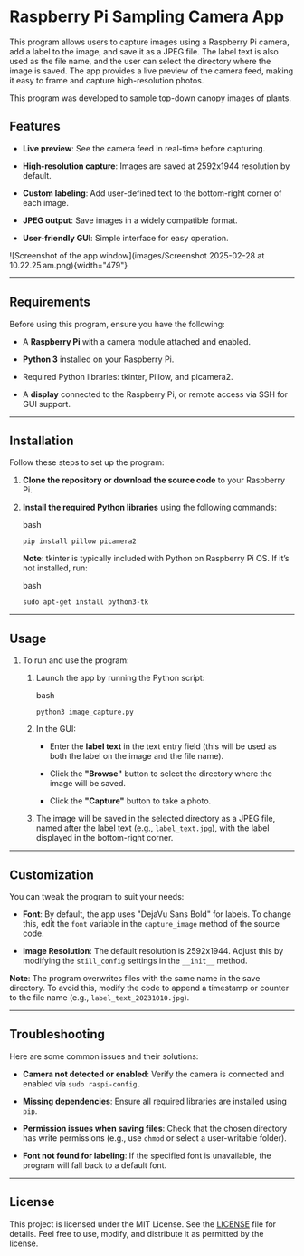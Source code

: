 # Raspberry Pi Sampling Camera App

This program allows users to capture images using a Raspberry Pi camera, add a label to the image, and save it as a JPEG file. The label text is also used as the file name, and the user can select the directory where the image is saved. The app provides a live preview of the camera feed, making it easy to frame and capture high-resolution photos.

This program was developed to sample top-down canopy images of plants.

## **Features**

-   **Live preview**: See the camera feed in real-time before capturing.

-   **High-resolution capture**: Images are saved at 2592x1944 resolution by default.

-   **Custom labeling**: Add user-defined text to the bottom-right corner of each image.

-   **JPEG output**: Save images in a widely compatible format.

-   **User-friendly GUI**: Simple interface for easy operation.

![Screenshot of the app window](images/Screenshot 2025-02-28 at 10.22.25 am.png){width="479"}

------------------------------------------------------------------------

## Requirements

Before using this program, ensure you have the following:

-   A **Raspberry Pi** with a camera module attached and enabled.

-   **Python 3** installed on your Raspberry Pi.

-   Required Python libraries: tkinter, Pillow, and picamera2.

-   A **display** connected to the Raspberry Pi, or remote access via SSH for GUI support.

------------------------------------------------------------------------

## **Installation**

Follow these steps to set up the program:

1.  **Clone the repository or download the source code** to your Raspberry Pi.

2.  **Install the required Python libraries** using the following commands:

    bash

    ```         
    pip install pillow picamera2
    ```

    **Note**: tkinter is typically included with Python on Raspberry Pi OS. If it’s not installed, run:

    bash

    ```         
    sudo apt-get install python3-tk
    ```

------------------------------------------------------------------------

## Usage

1.  To run and use the program:

    1.  Launch the app by running the Python script:

        bash

        ```         
        python3 image_capture.py
        ```

    2.  In the GUI:

        -   Enter the **label text** in the text entry field (this will be used as both the label on the image and the file name).

        -   Click the **"Browse"** button to select the directory where the image will be saved.

        -   Click the **"Capture"** button to take a photo.

    3.  The image will be saved in the selected directory as a JPEG file, named after the label text (e.g., `label_text.jpg`), with the label displayed in the bottom-right corner.

------------------------------------------------------------------------

## **Customization**

You can tweak the program to suit your needs:

-   **Font**: By default, the app uses "DejaVu Sans Bold" for labels. To change this, edit the `font` variable in the `capture_image` method of the source code.

-   **Image Resolution**: The default resolution is 2592x1944. Adjust this by modifying the `still_config` settings in the `__init__` method.

**Note**: The program overwrites files with the same name in the save directory. To avoid this, modify the code to append a timestamp or counter to the file name (e.g., `label_text_20231010.jpg`).

------------------------------------------------------------------------

## **Troubleshooting**

Here are some common issues and their solutions:

-   **Camera not detected or enabled**: Verify the camera is connected and enabled via `sudo raspi-config.`

-   **Missing dependencies**: Ensure all required libraries are installed using `pip`.

-   **Permission issues when saving files**: Check that the chosen directory has write permissions (e.g., use `chmod` or select a user-writable folder).

-   **Font not found for labeling**: If the specified font is unavailable, the program will fall back to a default font.

------------------------------------------------------------------------

## License

This project is licensed under the MIT License. See the [LICENSE](LICENSE) file for details. Feel free to use, modify, and distribute it as permitted by the license.
